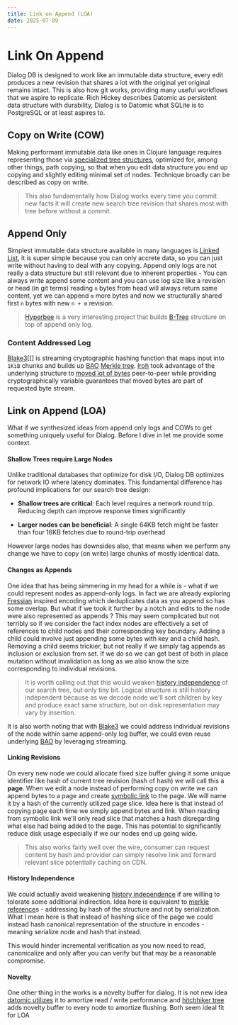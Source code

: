 ```yaml
---
title: Link on Append (LOA)
date: 2025-07-09
---
```


# Link On Append


Dialog DB is designed to work like an immutable data structure, every edit produces a new revision that shares a lot with the original yet original remains intact. This is also how git works, providing many useful workflows that we aspire to replicate. Rich Hickey describes Datomic as persistent data structure with durability, Dialog is to Datomic what SQLite is to PostgreSQL or at least aspires to.

## Copy on Write (COW)

Making performant immutable data like ones in Clojure language requires representing those via [specialized tree structures][CHOMP], optimized for, among other things, path copying, so that when you edit data structure you end up copying and slightly editing minimal set of nodes. Technique broadly can be described as copy on write.

> This also fundamentally how Dialog works every time you commit new facts it will create new search tree revision that shares most with tree before without a commit.

## Append Only

Simplest immutable data structure available in many languages is [Linked List][], it is super simple because you can only accrete data, so you can just write without having to deal with any copying. Append only logs are not really a data structure but still relevant due to inherent properties - You can always write append some content and you can use log size  like a revision or head (in git terms) reading `n` bytes from head will always return same content, yet we can append `m` more bytes and now we structurally shared first `n` bytes with new `n + m` revision.

> [Hyperbee][] is a very interesting project that builds [B-Tree][] structure on top of append only log.

### Content Addressed Log

 [Blake3][[] is streaming cryptographic hashing function that maps input into `1KiB` chunks and builds up [BAO][]  [Merkle tree][]. [Iroh][] took advantage of the underlying structure to [moved lot of bytes][Moving the bytes with bao] peer-to-peer while providing cryptographically variable guarantees that moved bytes are part of requested byte stream.

## Link on Append (LOA)

What if we synthesized ideas from append only logs and COWs to get something uniquely useful for Dialog. Before I dive in let me provide some context.

#### Shallow Trees require Large Nodes

Unlike traditional databases that optimize for disk I/O, Dialog DB optimizes for network IO where latency dominates. This fundamental difference has profound implications for our search tree design:

- **Shallow trees are critical**: Each level requires a network round trip. Reducing depth can improve response times significantly

- **Larger nodes can be beneficial**: A single 64KB fetch might be faster than four 16KB fetches due to round-trip overhead

However large nodes has downsides also, that means when we perform any change we have to copy (on write) large chunks of mostly identical data.

#### Changes as Appends

One idea that has being simmering in my head for a while is - what if we could represent nodes as append-only logs. In fact we are already exploring [Fressian][] inspired encoding which deduplicates data as you append so has some overlap. But what if we took it further by a notch and edits to the node were also represented as appends ? This may seem complicated but not terribly so if we consider the fact index nodes are effectively a set of references to child nodes and their corresponding key boundary. Adding a child could involve just appending some bytes with key and a child hash. Removing a child seems trickier, but not really if we simply tag appends as inclusion or exclusion from set. If we do so we can get best of both in place mutation without invalidation as long as we also know the size corresponding to individual revisions.

> It is worth calling out that this would weaken  [history independence][] of our search tree, but only tiny bit. Logical structure is still history independent because as we decode node we'll sort children by key and produce exact same structure, but on disk representation may vary by insertion.

It is also worth noting that with [Blake3][] we could address individual revisions of the node within same append-only log buffer, we could even reuse underlying [BAO][] by leveraging streaming.

#### Linking Revisions

On every new node we could allocate fixed size buffer giving it some unique identifier like hash of current tree revision (hash of hash) we will call this a **page**. When we edit a node instead of performing copy on write we can append bytes to a page and create [symbolic link][] to the page. We will name it by a hash of the currently utilized page slice. Idea here is that instead of copying page each time we simply append bytes and link. When reading from symbolic link we'll only read slice that matches a hash disregarding what else had being added to the page. This has potential to significantly reduce disk usage especially if we our nodes end up going wide.

> This also works fairly well over the wire, consumer can request content by hash and provider can simply resolve link and forward relevant slice potentially caching on CDN.

#### History Independence

We could actually avoid weakening [history independence][] if are willing to tolerate some additional indirection. Idea here is equivalent to [merkle reference][]s - addressing by hash of the structure and not by serialization. What I mean here is that instead of hashing slice of the page we could instead hash canonical representation of the structure in encodes - meaning serialize node and hash that instead.

This would hinder incremental verification as you now need to read, canonicalize and only after you can verify but that may be a reasonable compromise.

#### Novelty

One other thing in the works is a novelty buffer for dialog. It is not new idea [datomic utilizes](https://tonsky.me/blog/unofficial-guide-to-datomic-internals/) it to amortize read / write performance and [hitchhiker tree][] adds novelty buffer to every node to amortize flushing. Both seem ideal fit for LOA

[Chomp]:https://michael.steindorfer.name/publications/oopsla15.pdf
[Linked List]:https://en.wikipedia.org/wiki/Linked_list
[Hyperbee]:https://docs.pears.com/building-blocks/hyperbee
[B-Tree]:https://en.wikipedia.org/wiki/B-tree
[Blake3]:https://github.com/BLAKE3-team/BLAKE3/
[BAO]:https://github.com/oconnor663/bao
[Merkle tree]:https://en.wikipedia.org/wiki/Merkle_tree
[Iroh]:https://www.iroh.computer/
[Moving the bytes with bao]:https://www.youtube.com/watch?v=bK9KDJxCfzI&list=PLvsg-fc7APc1W7rxwSdORL3HiXn9VLp2e&index=3
[Fressian]:https://github.com/Datomic/fressian
[history independence]:https://dl.acm.org/doi/10.1007/s00453-004-1140-z
[symbolic link]:https://en.wikipedia.org/wiki/Symbolic_link
[merkle reference]:https://github.com/Gozala/merkle-reference/blob/main/docs/spec.md
[hitchhiker tree]:https://github.com/datacrypt-project/hitchhiker-tree

